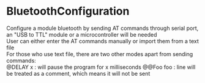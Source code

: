 # BluetoothConfiguration
Configure a module bluetooth by sending AT commands through serial port, an "USB to TTL" module or a microcontroller will be needed </br>
User can either enter the AT commands manually or import them from a text file </br>
For those who use text file, there are two other modes apart from sending commands: </br>
  @DELAY x : will pause the program for x milliseconds 
  @@Foo foo : line will be treated as a comment, which means it will not be sent
  
